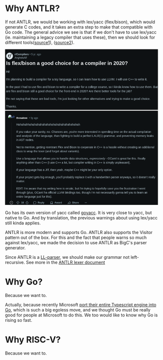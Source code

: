# Why ANTLR? 

If not ANTLR, we would be working with lex/yacc (flex/bison), which would generate C codes, and it takes an extra step to make that compatible with Go code. The general advice we see is that if we don't have to use lex/yacc (ie. maintaining a legacy compiler that uses these), then we should look for different tools([source1](https://tomassetti.me/why-you-should-not-use-flex-yacc-and-bison/)), ([source2](https://www.reddit.com/r/Compilers/comments/elhy9n/is_flexbison_a_good_choice_for_a_compiler_in_2020/)).

![Question](assets/question.png)
![Answer](assets/answer.png)

Go has its own version of yacc called [goyacc](https://pkg.go.dev/golang.org/x/tools/cmd/goyacc). It is very close to yacc, but native to Go. And by translation, the previous warnings about using lex/yacc still kinda applies. 

ANTLR is more modern and supports Go. ANTLR also supports the Visitor pattern out of the box. For this and the fact that people warns so much against lex/yacc, we made the decision to use ANTLR as BigC's parser generator.

Since ANTLR is a [LL-parser](https://blog.reverberate.org/2013/07/ll-and-lr-parsing-demystified.html), we should make our grammar not left-recursive. See more in the [ANTLR lexer document](https://www.antlr2.org/doc/lexer.html)

# Why Go? 

Because we want to. 

Actually, because recently Microsoft [port their entire Typescript engine into Go](https://github.com/microsoft/typescript-go/discussions/411), which is such a big egoless move, and we thought Go must be really good for people at Microsoft to do this. We too would like to know why Go is rising so fast. 

# Why RISC-V? 

Because we want to. 